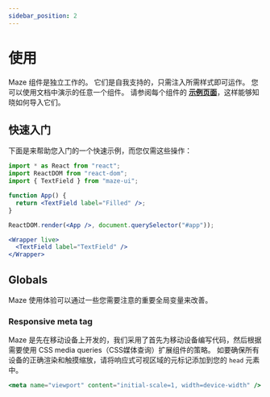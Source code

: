 ```yaml
---
sidebar_position: 2
---
```


# 使用

Maze 组件是独立工作的。 它们是自我支持的，只需注入所需样式即可运作。 您可以使用文档中演示的任意一个组件。 请参阅每个组件的 **[示例页面](../components/Button.mdx)**，这样能够知晓如何导入它们。

## 快速入门

下面是来帮助您入门的一个快速示例，而您仅需这些操作：

```jsx
import * as React from "react";
import ReactDOM from "react-dom";
import { TextField } from "maze-ui";

function App() {
  return <TextField label="Filled" />;
}

ReactDOM.render(<App />, document.querySelector("#app"));
```

```jsx live
<Wrapper live>
  <TextField label="TextField" />
</Wrapper>
```

## Globals

Maze 使用体验可以通过一些您需要注意的重要全局变量来改善。

### Responsive meta tag

Maze 是先在移动设备上开发的，我们采用了首先为移动设备编写代码，然后根据需要使用 CSS media queries（CSS媒体查询）扩展组件的策略。 如要确保所有设备的正确渲染和触摸缩放，请将响应式可视区域的元标记添加到您的 `head` 元素中。

```jsx
<meta name="viewport" content="initial-scale=1, width=device-width" />
```